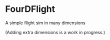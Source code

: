 # FourDFlight
A simple flight sim in many dimensions

(Adding extra dimensions is a work in progress.)
